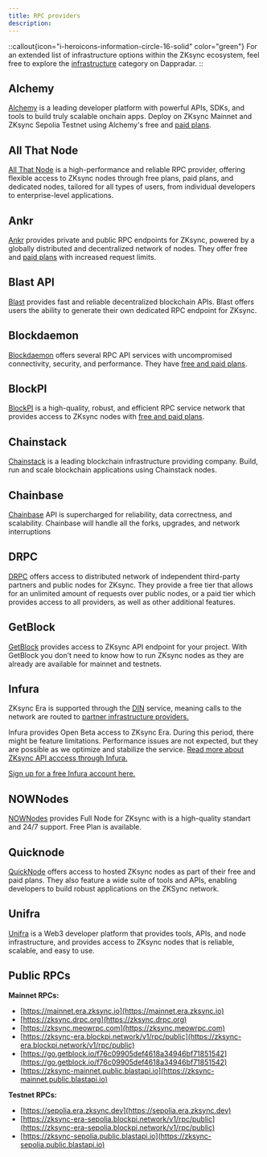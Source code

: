 ```yaml
---
title: RPC providers
description:
---
```


::callout{icon="i-heroicons-information-circle-16-solid" color="green"}
For an extended list of infrastructure options within the ZKsync ecosystem, feel free to explore the
[infrastructure](https://zksync.dappradar.com/ecosystem?page=1&category=non_dapps_infrastructure)
category on Dappradar.
::

## Alchemy

[Alchemy](https://www.alchemy.com/zksync) is a leading developer platform with powerful APIs, SDKs, and tools to build
truly scalable onchain apps. Deploy on ZKsync Mainnet and ZKsync Sepolia Testnet using Alchemy's free and [paid plans](https://www.alchemy.com/pricing).

## All That Node

[All That Node](https://www.allthatnode.com/protocol/zksync.dsrv) is a high-performance and reliable RPC provider,
offering flexible access to ZKsync nodes through free plans, paid plans, and dedicated nodes,
tailored for all types of users, from individual developers to enterprise-level applications.

## Ankr

[Ankr](https://www.ankr.com/rpc/zksync_era/) provides private and public RPC endpoints for
ZKsync, powered by a globally distributed and decentralized network of nodes. They offer free
and [paid plans](https://www.ankr.com/rpc/pricing/) with increased request limits.

## Blast API

[Blast](https://blastapi.io/chains/zksync) provides fast and reliable decentralized blockchain APIs.
Blast offers users the ability to generate their own dedicated RPC endpoint for ZKsync.

## Blockdaemon

[Blockdaemon](https://www.blockdaemon.com/zksync) offers several RPC API services with uncompromised connectivity, security, and performance.
They have [free and paid plans](https://www.blockdaemon.com/api/rpc).

## BlockPI

[BlockPI](https://blockpi.io/zksync) is a high-quality, robust, and efficient RPC service
network that provides access to ZKsync nodes with [free and paid plans](https://docs.blockpi.io/documentations/pricing).

## Chainstack

[Chainstack](https://chainstack.com/) is a leading blockchain infrastructure providing company.
Build, run and scale blockchain applications using Chainstack nodes.

## Chainbase

[Chainbase](https://chainbase.com/chainNetwork/zksync) API is supercharged for reliability,
data correctness, and scalability. Chainbase will handle all the forks, upgrades, and network interruptions

## DRPC

[DRPC](https://drpc.org/public-endpoints/zksync) offers access to distributed network of
independent third-party partners and public nodes for ZKsync. They provide a free tier that
allows for an unlimited amount of requests over public nodes, or a paid tier which provides
access to all providers, as well as other additional features.

## GetBlock

[GetBlock](https://getblock.io/nodes/zksync/) provides access to ZKsync API endpoint for your
project. With GetBlock you don’t need to know how to run ZKsync nodes as they are already are
available for mainnet and testnets.

## Infura

ZKsync Era is supported through the
[DIN](https://www.infura.io/solutions/decentralized-infrastructure-service)
service, meaning calls to the network are routed to
[partner infrastructure providers.](https://docs.infura.io/api/networks/zksync#partners-and-privacy-policies)

Infura provides Open Beta access to ZKsync Era. During this period, there might be feature
limitations. Performance issues are not expected, but they are possible as we optimize
and stabilize the service.
[Read more about ZKsync API acccess through Infura.](https://docs.infura.io/api/networks/zksync)

[Sign up for a free Infura account here.](https://docs.infura.io/dashboard)

## NOWNodes

[NOWNodes](https://nownodes.io/nodes) provides Full Node for ZKsync with is a high-quality standart and 24/7 support. Free Plan is available.

## Quicknode

[QuickNode](https://www.quicknode.com/chains/zksync) offers access to hosted ZKsync nodes as
part of their free and paid plans. They also feature a wide suite of tools and APIs, enabling developers to build robust applications on the ZKSync network.

## Unifra

[Unifra](https://unifra.io/) is a Web3 developer platform that provides tools, APIs, and node
infrastructure, and provides access to ZKsync nodes that is reliable, scalable, and
easy to use.

## Public RPCs

**Mainnet RPCs:**

- [https://mainnet.era.zksync.io](https://mainnet.era.zksync.io)
- [https://zksync.drpc.org](https://zksync.drpc.org)
- [https://zksync.meowrpc.com](https://zksync.meowrpc.com)
- [https://zksync-era.blockpi.network/v1/rpc/public](https://zksync-era.blockpi.network/v1/rpc/public)
- [https://go.getblock.io/f76c09905def4618a34946bf71851542](https://go.getblock.io/f76c09905def4618a34946bf71851542)
- [https://zksync-mainnet.public.blastapi.io](https://zksync-mainnet.public.blastapi.io)

**Testnet RPCs:**

- [https://sepolia.era.zksync.dev](https://sepolia.era.zksync.dev)
- [https://zksync-era-sepolia.blockpi.network/v1/rpc/public](https://zksync-era-sepolia.blockpi.network/v1/rpc/public)
- [https://zksync-sepolia.public.blastapi.io](https://zksync-sepolia.public.blastapi.io)
